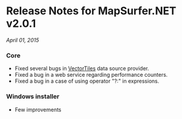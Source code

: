 # Release Notes for MapSurfer.NET v2.0.1

*April 01, 2015*

### Core ###

- Fixed several bugs in [VectorTiles](usermanual/datasources/vector/vectortiles) data source provider.
- Fixed a bug in a web service regarding performance counters. 
- Fixed a bug in a case of using operator "?:" in expressions. 


### Windows installer ###

- Few improvements
